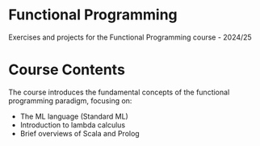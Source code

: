# Functional Programming
Exercises and projects for the Functional Programming course - 2024/25
# Course Contents
The course introduces the fundamental concepts of the functional programming paradigm, focusing on:

- The ML language (Standard ML)
- Introduction to lambda calculus
- Brief overviews of Scala and Prolog
